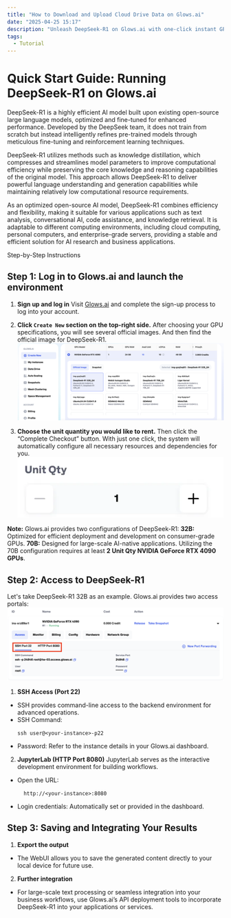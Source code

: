 ```yaml
---
title: "How to Download and Upload Cloud Drive Data on Glows.ai"
date: "2025-04-25 15:17"
description: "Unleash DeepSeek-R1 on Glows.ai with one-click instant GPU access."
tags:
  - Tutorial
---
```


# Quick Start Guide: Running DeepSeek-R1 on Glows.ai

DeepSeek-R1 is a highly efficient AI model built upon existing open-source large language models, optimized and fine-tuned for enhanced performance. Developed by the DeepSeek team, it does not train from scratch but instead intelligently refines pre-trained models through meticulous fine-tuning and reinforcement learning techniques.

DeepSeek-R1 utilizes methods such as knowledge distillation, which compresses and streamlines model parameters to improve computational efficiency while preserving the core knowledge and reasoning capabilities of the original model. This approach allows DeepSeek-R1 to deliver powerful language understanding and generation capabilities while maintaining relatively low computational resource requirements.

As an optimized open-source AI model, DeepSeek-R1 combines efficiency and flexibility, making it suitable for various applications such as text analysis, conversational AI, code assistance, and knowledge retrieval. It is adaptable to different computing environments, including cloud computing, personal computers, and enterprise-grade servers, providing a stable and efficient solution for AI research and business applications.

Step-by-Step Instructions

## Step 1: Log in to Glows.ai and launch the environment

1. **Sign up and log in** Visit [Glows.ai](https://glows.ai/) and complete the sign-up process to log into your account.
2. **Click `Create New` section on the top-right side.** After choosing your GPU specifications, you will see several official images. And then find the official image for DeepSeek-R1.
   ![DeepSeek-R1](../tutorials-images/05.DeepSeekR1/01.DeepSeek-R1.PNG)

3. **Choose the unit quantity you would like to rent.** Then click the “Complete Checkout” button. With just one click, the system will automatically configure all necessary resources and dependencies for you.
   ![Unit Quantity](../tutorials-images/05.DeepSeekR1/02.UnitQuantity.PNG)

**Note:** Glows.ai provides two configurations of DeepSeek-R1:
**32B:** Optimized for efficient deployment and development on consumer-grade GPUs.
**70B:** Designed for large-scale AI-native applications. Utilizing the 70B configuration requires at least **2 Unit Qty NVIDIA GeForce RTX 4090 GPUs**.

## Step 2: Access to DeepSeek-R1

Let's take DeepSeek-R1 32B as an example. Glows.ai provides two access portals:
![Portals](../tutorials-images/05.DeepSeekR1/03.Portals.PNG)

1. **SSH Access (Port 22)**

- SSH provides command-line access to the backend environment for advanced operations.
- SSH Command:
  ```
  ssh user@<your-instance>-p22
  ```
- Password: Refer to the instance details in your Glows.ai dashboard.

2. **JupyterLab (HTTP Port 8080)**
   JupyterLab serves as the interactive development environment for building workflows.

- Open the URL:
  ```
    http://<your-instance>:8080
  ```
- Login credentials: Automatically set or provided in the dashboard.

## Step 3: Saving and Integrating Your Results

1. **Export the output**

- The WebUI allows you to save the generated content directly to your local device for future use.

2. **Further integration**

- For large-scale text processing or seamless integration into your business workflows, use Glows.ai’s API deployment tools to incorporate DeepSeek-R1 into your applications or services.
